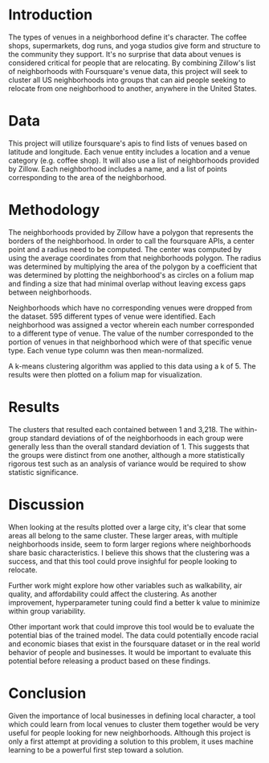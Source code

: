 
# Introduction

The types of venues in a neighborhood define it's character. The coffee shops, supermarkets, dog runs, and yoga studios give form and structure to the community they support. It's no surprise that data about venues is considered critical for people that are relocating. By combining Zillow's list of neighborhoods with Foursquare's venue data, this project will seek to cluster all US neighborhoods into groups that can aid people seeking to relocate from one neighborhood to another, anywhere in the United States.

# Data

This project will utilize foursquare's apis to find lists of venues based on latitude and longitude. Each venue entity includes a location and a venue category (e.g. coffee shop). It will also use a list of neighborhoods provided by Zillow. Each neighborhood includes a name, and a list of points corresponding to the area of the neighborhood.

# Methodology 

The neighborhoods provided by Zillow have a polygon that represents the borders of the neighborhood. In order to call the foursquare APIs, a center point and a radius need to be computed. The center was computed by using the average coordinates from that neighborhoods polygon. The radius was determined by multiplying the area of the polygon by a coefficient that was determined by plotting the neighborhood's as circles on a folium map and finding a size that had minimal overlap without leaving excess gaps between neighborhoods.

Neighborhoods which have no corresponding venues were dropped from the dataset. 595 different types of venue were identified. Each neighborhood was assigned a vector wherein each number corresponded to a different type of venue. The value of the number corresponded to the portion of venues in that neighborhood which were of that specific venue type. Each venue type column was then mean-normalized.

A k-means clustering algorithm was applied to this data using a k of 5. The results were then plotted on a folium map for visualization.

# Results

The clusters that resulted each contained between 1 and 3,218. The within-group standard deviations of of the neighborhoods in each group were generally less than the overall standard deviation of 1. This suggests that the groups were distinct from one another, although a more statistically rigorous test such as an analysis of variance would be required to show statistic significance.

# Discussion

When looking at the results plotted over a large city, it's clear that some areas all belong to the same cluster. These larger areas, with multiple neighborhoods inside, seem to form larger regions where neighborhoods share basic characteristics. I believe this shows that the clustering was a success, and that this tool could prove insighful for people looking to relocate.

Further work might explore how other variables such as walkability, air quality, and affordability could affect the clustering. As another improvement, hyperparameter tuning could find a better k value to minimize within group variability.

Other important work that could improve this tool would be to evaluate the potential bias of the trained model. The data could potentially encode racial and economic biases that exist in the foursquare dataset or in the real world behavior of people and businesses. It would be important to evaluate this potential before releasing a product based on these findings.

# Conclusion

Given the importance of local businesses in defining local character, a tool which could learn from local venues to cluster them together would be very useful for people looking for new neighborhoods. Although this project is only a first attempt at providing a solution to this problem, it uses machine learning to be a powerful first step toward a solution.
